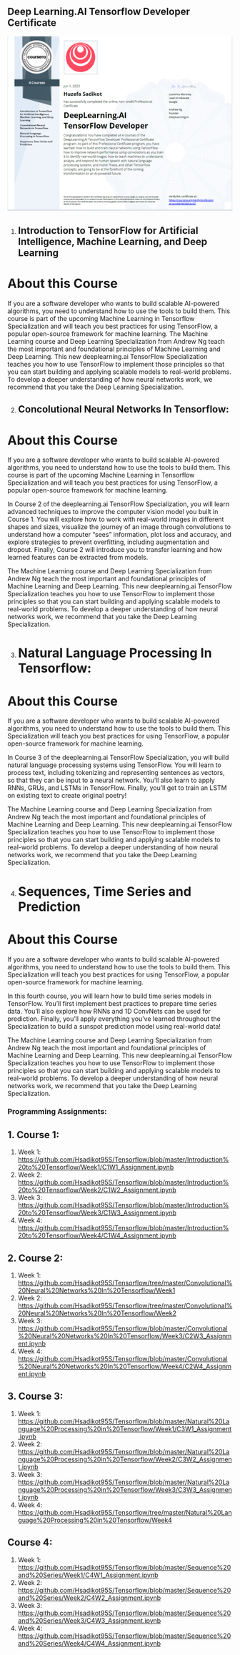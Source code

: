 ## Deep Learning.AI Tensorflow Developer Certificate


![img.png](img.png)


1. ## Introduction to TensorFlow for Artificial Intelligence, Machine Learning, and Deep Learning
   
# About this Course
   If you are a software developer who wants to build scalable AI-powered algorithms, you need to understand how to use the tools to build them. This course is part of the upcoming Machine Learning in Tensorflow Specialization and will teach you best practices for using TensorFlow, a popular open-source framework for machine learning. The Machine Learning course and Deep Learning Specialization from Andrew Ng teach the most important and foundational principles of Machine Learning and Deep Learning. This new deeplearning.ai TensorFlow Specialization teaches you how to use TensorFlow to implement those principles so that you can start building and applying scalable models to real-world problems. To develop a deeper understanding of how neural networks work, we recommend that you take the Deep Learning Specialization.
   
2.  ## Concolutional Neural Networks In Tensorflow:

# About this Course
If you are a software developer who wants to build scalable AI-powered algorithms, you need to understand how to use the tools to build them. This course is part of the upcoming Machine Learning in Tensorflow Specialization and will teach you best practices for using TensorFlow, a popular open-source framework for machine learning.

In Course 2 of the deeplearning.ai TensorFlow Specialization, you will learn advanced techniques to improve the computer vision model you built in Course 1. You will explore how to work with real-world images in different shapes and sizes, visualize the journey of an image through convolutions to understand how a computer “sees” information, plot loss and accuracy, and explore strategies to prevent overfitting, including augmentation and dropout. Finally, Course 2 will introduce you to transfer learning and how learned features can be extracted from models.

The Machine Learning course and Deep Learning Specialization from Andrew Ng teach the most important and foundational principles of Machine Learning and Deep Learning. This new deeplearning.ai TensorFlow Specialization teaches you how to use TensorFlow to implement those principles so that you can start building and applying scalable models to real-world problems. To develop a deeper understanding of how neural networks work, we recommend that you take the Deep Learning Specialization.

3. # Natural Language Processing In Tensorflow:

# About this Course
If you are a software developer who wants to build scalable AI-powered algorithms, you need to understand how to use the tools to build them. This Specialization will teach you best practices for using TensorFlow, a popular open-source framework for machine learning.

In Course 3 of the deeplearning.ai TensorFlow Specialization, you will build natural language processing systems using TensorFlow. You will learn to process text, including tokenizing and representing sentences as vectors, so that they can be input to a neural network. You’ll also learn to apply RNNs, GRUs, and LSTMs in TensorFlow. Finally, you’ll get to train an  LSTM on existing text to create original poetry!

The Machine Learning course and Deep Learning Specialization from Andrew Ng teach the most important and foundational principles of Machine Learning and Deep Learning. This new deeplearning.ai TensorFlow Specialization teaches you how to use TensorFlow to implement those principles so that you can start building and applying scalable models to real-world problems. To develop a deeper understanding of how neural networks work, we recommend that you take the Deep Learning Specialization.

4. # Sequences, Time Series and Prediction

# About this Course
If you are a software developer who wants to build scalable AI-powered algorithms, you need to understand how to use the tools to build them. This Specialization will teach you best practices for using TensorFlow, a popular open-source framework for machine learning.

In this fourth course, you will learn how to build time series models in TensorFlow. You’ll first implement best practices to prepare time series data. You’ll also explore how RNNs and 1D ConvNets can be used for prediction. Finally, you’ll apply everything you’ve learned throughout the Specialization to build a sunspot prediction model using real-world data!

The Machine Learning course and Deep Learning Specialization from Andrew Ng teach the most important and foundational principles of Machine Learning and Deep Learning. This new deeplearning.ai TensorFlow Specialization teaches you how to use TensorFlow to implement those principles so that you can start building and applying scalable models to real-world problems. To develop a deeper understanding of how neural networks work, we recommend that you take the Deep Learning Specialization.


### Programming Assignments:

## 1. Course 1: 

1. Week 1: https://github.com/Hsadikot95S/Tensorflow/blob/master/Introduction%20to%20Tensorflow/Week1/C1W1_Assignment.ipynb
2. Week 2: https://github.com/Hsadikot95S/Tensorflow/blob/master/Introduction%20to%20Tensorflow/Week2/C1W2_Assignment.ipynb
3. Week 3: https://github.com/Hsadikot95S/Tensorflow/blob/master/Introduction%20to%20Tensorflow/Week3/C1W3_Assignment.ipynb
4. Week 4: https://github.com/Hsadikot95S/Tensorflow/blob/master/Introduction%20to%20Tensorflow/Week4/C1W4_Assignment.ipynb

## 2. Course 2:

1. Week 1: https://github.com/Hsadikot95S/Tensorflow/tree/master/Convolutional%20Neural%20Networks%20In%20Tensorflow/Week1
2. Week 2: https://github.com/Hsadikot95S/Tensorflow/tree/master/Convolutional%20Neural%20Networks%20In%20Tensorflow/Week2
3. Week 3: https://github.com/Hsadikot95S/Tensorflow/blob/master/Convolutional%20Neural%20Networks%20In%20Tensorflow/Week3/C2W3_Assignment.ipynb
4. Week 4: https://github.com/Hsadikot95S/Tensorflow/blob/master/Convolutional%20Neural%20Networks%20In%20Tensorflow/Week4/C2W4_Assignment.ipynb

## 3. Course 3:

1. Week 1: https://github.com/Hsadikot95S/Tensorflow/blob/master/Natural%20Language%20Processing%20in%20Tensorflow/Week1/C3W1_Assignment.ipynb
2. Week 2: https://github.com/Hsadikot95S/Tensorflow/blob/master/Natural%20Language%20Processing%20in%20Tensorflow/Week2/C3W2_Assignment.ipynb
3. Week 3: https://github.com/Hsadikot95S/Tensorflow/blob/master/Natural%20Language%20Processing%20in%20Tensorflow/Week3/C3W3_Assignment.ipynb
4. Week 4: https://github.com/Hsadikot95S/Tensorflow/tree/master/Natural%20Language%20Processing%20in%20Tensorflow/Week4

## Course 4:

1. Week 1: https://github.com/Hsadikot95S/Tensorflow/blob/master/Sequence%20and%20Series/Week1/C4W1_Assignment.ipynb
2. Week 2: https://github.com/Hsadikot95S/Tensorflow/blob/master/Sequence%20and%20Series/Week2/C4W2_Assignment.ipynb
3. Week 3: https://github.com/Hsadikot95S/Tensorflow/blob/master/Sequence%20and%20Series/Week3/C4W3_Assignment.ipynb
4. Week 4: https://github.com/Hsadikot95S/Tensorflow/blob/master/Sequence%20and%20Series/Week4/C4W4_Assignment.ipynb